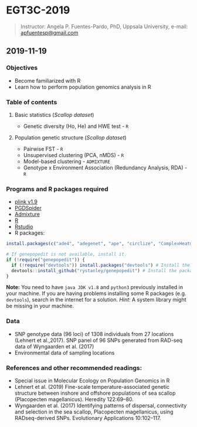 # EGT3C-2019

> Instructor: Angela P. Fuentes-Pardo, PhD, Uppsala University, e-mail: apfuentesp@gmail.com

## 2019-11-19

### Objectives
- Become familiarized with R
- Learn how to perform population genomics analysis in R


### Table of contents
1. Basic statistics (*Scallop dataset*)
   - Genetic diversity (Ho, He) and HWE test - `R`

2. Population genetic structure (*Scallop dataset*)
   - Pairwise FST - `R`
   - Unsupervised clustering (PCA, nMDS) - `R`
   - Model-based clustering - `ADMIXTURE`
   - Genotype x Environment Association (Redundancy Analysis, RDA) - `R`

### Programs and R packages required
-	[plink v1.9](http://zzz.bwh.harvard.edu/plink/)
- [PGDSpider](http://www.cmpg.unibe.ch/software/PGDSpider/)
-	[Admixture](http://software.genetics.ucla.edu/admixture/)
- [R](https://www.r-project.org)
- [Rstudio](https://rstudio.com)
- R packages:

```R
install.packages(c("ade4", "adegenet", "ape", "circlize", "ComplexHeatmap", "data.table", "devtools", "diveRsity", "dplyr", "gdistance", "genepopedit", "geosphere", "ggplot2", "ggpubr", "ggrepel", "ggsn", "gplots", "hierfstat", "igraph", "knitr", "lattice", "magrittr", "mapdata", "maps", "maptools", "marmap", "mmod", "pcadapt", "pegas", "pegas", "phangorn", "pinfsc50", "plyr", "poolfstat", "poppr", "psych", "qqman", "randomForest", "RColorBrewer", "RCurl", "reshape2", "rgdal", "rgeos", "rmatio", "Rmisc", "sp", "stringr", "tidyr", "tidyverse", "tools", "treemap", "vcfR", "vegan", "VennDiagram", "viridisLite"), repos = "http://cran.rstudio.com", dependencies = TRUE)

# If genepopedit is not available, install it.
if (!require("genepopedit")) {
  if (!require("devtools")) install.packages("devtools") # Install the R package devtools
  devtools::install_github("rystanley/genepopedit") # Install the package from *Github*
}
```

**Note:** You need to have `java JDK v1.8` and `python3` previously installed in your machine. If you are having problems installing some R packages (e.g. `devtools`), search in the internet for a solution. *Hint*: A system library might be missing in your machine.


### Data
- SNP genotype data (96 loci) of 1308 individuals from 27 locations (Lehnert et al.,2017). SNP panel of 96 SNPs generated from RAD-seq data of Wyngaarden et al. (2017)
- Environmental data of sampling locations

### References and other recommended readings:
- Special issue in Molecular Ecology on Population Genomics in R
- Lehnert et al. (2019) Fine-scale temperature-associated genetic structure between inshore and offshore populations of sea scallop (Placopecten magellanicus). Heredity 122:69–80.
- Wyngaarden et al. (2017) Identifying patterns of dispersal, connectivity and selection in the sea scallop, Placopecten magellanicus, using RADseq-derived SNPs. Evolutionary Applications 10:102–117.

